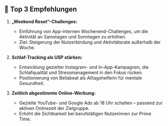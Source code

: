 ## 🎯 Top 3 Empfehlungen  

1. **„Weekend Reset“-Challenges:**  
   - Einführung von App-internen Wochenend-Challenges, um die Aktivität an Samstagen und Sonntagen zu erhöhen.  
   - Ziel: Steigerung der Nutzerbindung und Aktivitätsrate außerhalb der Woche.  

2. **Schlaf-Tracking als USP stärken:**  
   - Entwicklung gezielter Instagram- und In-App-Kampagnen, die Schlafqualität und Stressmanagement in den Fokus rücken.  
   - Positionierung von Bellabeat als Alltagshelferin für mentale Gesundheit.  

3. **Zeitlich abgestimmte Online-Werbung:**  
   - Gezielte YouTube- und Google Ads ab 18 Uhr schalten – passend zur aktiven Onlinezeit der Zielgruppe.  
   - Erhöht die Sichtbarkeit bei berufstätigen Nutzerinnen zur Prime Time.  
